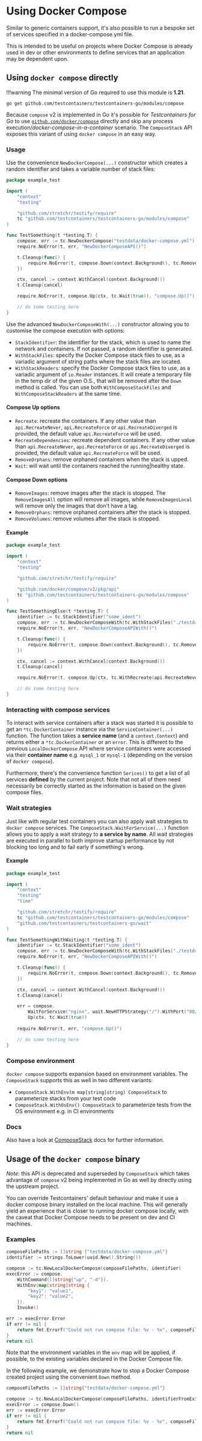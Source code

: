 # Using Docker Compose

Similar to generic containers support, it's also possible to run a bespoke set
of services specified in a docker-compose.yml file.

This is intended to be useful on projects where Docker Compose is already used
in dev or other environments to define services that an application may be
dependent upon.

## Using `docker compose` directly

!!!warning
	The minimal version of Go required to use this module is **1.21**.

```
go get github.com/testcontainers/testcontainers-go/modules/compose
```

Because `compose` v2 is implemented in Go it's possible for _Testcontainers for Go_ to
use [`github.com/docker/compose`](https://github.com/docker/compose) directly and skip any process execution/_docker-compose-in-a-container_ scenario.
The `ComposeStack` API exposes this variant of using `docker compose` in an easy way.

### Usage

Use the convenience `NewDockerCompose(...)` constructor which creates a random identifier and takes a variable number
of stack files:

```go
package example_test

import (
	"context"
	"testing"

	"github.com/stretchr/testify/require"
	tc "github.com/testcontainers/testcontainers-go/modules/compose"
)

func TestSomething(t *testing.T) {
	compose, err := tc.NewDockerCompose("testdata/docker-compose.yml")
	require.NoError(t, err, "NewDockerComposeAPI()")

	t.Cleanup(func() {
		require.NoError(t, compose.Down(context.Background(), tc.RemoveOrphans(true), tc.RemoveImagesLocal), "compose.Down()")
	})

	ctx, cancel := context.WithCancel(context.Background())
	t.Cleanup(cancel)

	require.NoError(t, compose.Up(ctx, tc.Wait(true)), "compose.Up()")

	// do some testing here
}
```

Use the advanced `NewDockerComposeWith(...)` constructor allowing you to customise the compose execution with options:

- `StackIdentifier`: the identifier for the stack, which is used to name the network and containers. If not passed, a random identifier is generated.
- `WithStackFiles`: specify the Docker Compose stack files to use, as a variadic argument of string paths where the stack files are located.
- `WithStackReaders`: specify the Docker Compose stack files to use, as a variadic argument of `io.Reader` instances. It will create a temporary file in the temp dir of the given O.S., that will be removed after the `Down` method is called. You can use both `WithComposeStackFiles` and `WithComposeStackReaders` at the same time.

#### Compose Up options

- `Recreate`: recreate the containers. If any other value than `api.RecreateNever`, `api.RecreateForce` or `api.RecreateDiverged` is provided, the default value `api.RecreateForce` will be used.
- `RecreateDependencies`: recreate dependent containers. If any other value than `api.RecreateNever`, `api.RecreateForce` or `api.RecreateDiverged` is provided, the default value `api.RecreateForce` will be used.
- `RemoveOrphans`: remove orphaned containers when the stack is upped.
- `Wait`: will wait until the containers reached the running|healthy state.

#### Compose Down options

- `RemoveImages`: remove images after the stack is stopped. The `RemoveImagesAll` option will remove all images, while `RemoveImagesLocal` will remove only the images that don't have a tag.
- `RemoveOrphans`: remove orphaned containers after the stack is stopped.
- `RemoveVolumes`: remove volumes after the stack is stopped.

#### Example

```go
package example_test

import (
	"context"
	"testing"

	"github.com/stretchr/testify/require"

	"github.com/docker/compose/v2/pkg/api"
	tc "github.com/testcontainers/testcontainers-go/modules/compose"
)

func TestSomethingElse(t *testing.T) {
	identifier := tc.StackIdentifier("some_ident")
	compose, err := tc.NewDockerComposeWith(tc.WithStackFiles("./testdata/docker-compose-simple.yml"), identifier)
	require.NoError(t, err, "NewDockerComposeAPIWith()")

	t.Cleanup(func() {
		require.NoError(t, compose.Down(context.Background(), tc.RemoveOrphans(true), tc.RemoveImagesLocal), "compose.Down()")
	})

	ctx, cancel := context.WithCancel(context.Background())
	t.Cleanup(cancel)

	require.NoError(t, compose.Up(ctx, tc.WithRecreate(api.RecreateNever), tc.Wait(true)), "compose.Up()")

	// do some testing here
}
```

### Interacting with compose services

To interact with service containers after a stack was started it is possible to get an `*tc.DockerContainer` instance via the `ServiceContainer(...)` function.
The function takes a **service name** (and a `context.Context`) and returns either a `*tc.DockerContainer` or an `error`.
This is different to the previous `LocalDockerCompose` API where service containers were accessed via their **container name** e.g. `mysql_1` or `mysql-1` (depending on the version of `docker compose`).

Furthermore, there's the convenience function `Serices()` to get a list of all services **defined** by the current project.
Note that not all of them need necessarily be correctly started as the information is based on the given compose files.

### Wait strategies

Just like with regular test containers you can also apply wait strategies to `docker compose` services.
The `ComposeStack.WaitForService(...)` function allows you to apply a wait strategy to **a service by name**.
All wait strategies are executed in parallel to both improve startup performance by not blocking too long and to fail
early if something's wrong.

#### Example

```go
package example_test

import (
	"context"
	"testing"
	"time"

	"github.com/stretchr/testify/require"
	tc "github.com/testcontainers/testcontainers-go/modules/compose"
	"github.com/testcontainers/testcontainers-go/wait"
)

func TestSomethingWithWaiting(t *testing.T) {
	identifier := tc.StackIdentifier("some_ident")
	compose, err := tc.NewDockerComposeWith(tc.WithStackFiles("./testdata/docker-compose-simple.yml"), identifier)
	require.NoError(t, err, "NewDockerComposeAPIWith()")

	t.Cleanup(func() {
		require.NoError(t, compose.Down(context.Background(), tc.RemoveOrphans(true), tc.RemoveImagesLocal), "compose.Down()")
	})

	ctx, cancel := context.WithCancel(context.Background())
	t.Cleanup(cancel)

	err = compose.
		WaitForService("nginx", wait.NewHTTPStrategy("/").WithPort("80/tcp").WithStartupTimeout(10*time.Second)).
		Up(ctx, tc.Wait(true))
	
	require.NoError(t, err, "compose.Up()")

	// do some testing here
}
```

### Compose environment

`docker compose` supports expansion based on environment variables.
The `ComposeStack` supports this as well in two different variants:

- `ComposeStack.WithEnv(m map[string]string) ComposeStack` to parameterize stacks from your test code
- `ComposeStack.WithOsEnv() ComposeStack` to parameterize tests from the OS environment e.g. in CI environments

### Docs

Also have a look at [ComposeStack](https://pkg.go.dev/github.com/testcontainers/testcontainers-go#ComposeStack) docs for
further information.

## Usage of the `docker compose` binary

_Note:_ this API is deprecated and superseded by `ComposeStack` which takes advantage of `compose` v2 being
implemented in Go as well by directly using the upstream project.

You can override Testcontainers' default behaviour and make it use a
docker compose binary installed on the local machine. This will generally yield
an experience that is closer to running docker compose locally, with the caveat
that Docker Compose needs to be present on dev and CI machines.

### Examples

```go
composeFilePaths := []string {"testdata/docker-compose.yml"}
identifier := strings.ToLower(uuid.New().String())

compose := tc.NewLocalDockerCompose(composeFilePaths, identifier)
execError := compose.
    WithCommand([]string{"up", "-d"}).
    WithEnv(map[string]string {
        "key1": "value1",
        "key2": "value2",
    }).
    Invoke()

err := execError.Error
if err != nil {
    return fmt.Errorf("Could not run compose file: %v - %v", composeFilePaths, err)
}
return nil
```

Note that the environment variables in the `env` map will be applied, if
possible, to the existing variables declared in the Docker Compose file.

In the following example, we demonstrate how to stop a Docker Compose created project using the
convenient `Down` method.

```go
composeFilePaths := []string{"testdata/docker-compose.yml"}

compose := tc.NewLocalDockerCompose(composeFilePaths, identifierFromExistingRunningCompose)
execError := compose.Down()
err := execError.Error
if err != nil {
    return fmt.Errorf("Could not run compose file: %v - %v", composeFilePaths, err)
}
return nil
```

